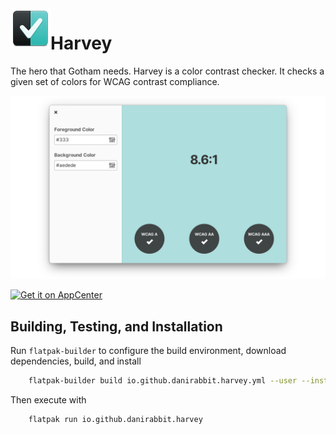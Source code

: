 <img align="left" width="64" height="64" src="data/icons/64.svg">
<h1 class="rich-diff-level-zero">Harvey</h1>

The hero that Gotham needs. Harvey is a color contrast checker. It checks a given set of colors for WCAG contrast compliance.

![Harvey Screenshot](data/screenshot.png?raw=true)

[![Get it on AppCenter](https://appcenter.elementary.io/badge.svg)](https://appcenter.elementary.io/io.github.danirabbit.harvey)

## Building, Testing, and Installation

Run `flatpak-builder` to configure the build environment, download dependencies, build, and install

```bash
    flatpak-builder build io.github.danirabbit.harvey.yml --user --install --force-clean --install-deps-from=appcenter
```

Then execute with

```bash
    flatpak run io.github.danirabbit.harvey
```
